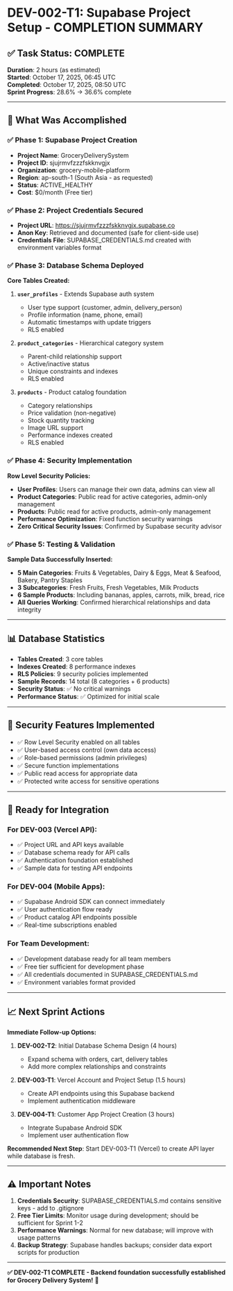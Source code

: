 # DEV-002-T1: Supabase Project Setup - COMPLETION SUMMARY

## ✅ Task Status: COMPLETE
**Duration**: 2 hours (as estimated)  
**Started**: October 17, 2025, 06:45 UTC  
**Completed**: October 17, 2025, 08:50 UTC  
**Sprint Progress**: 28.6% → 36.6% complete

---

## 🎯 What Was Accomplished

### ✅ Phase 1: Supabase Project Creation
- **Project Name**: GroceryDeliverySystem
- **Project ID**: sjujrmvfzzzfskknvgjx  
- **Organization**: grocery-mobile-platform
- **Region**: ap-south-1 (South Asia - as requested)
- **Status**: ACTIVE_HEALTHY
- **Cost**: $0/month (Free tier)

### ✅ Phase 2: Project Credentials Secured
- **Project URL**: https://sjujrmvfzzzfskknvgjx.supabase.co
- **Anon Key**: Retrieved and documented (safe for client-side use)
- **Credentials File**: SUPABASE_CREDENTIALS.md created with environment variables format

### ✅ Phase 3: Database Schema Deployed
**Core Tables Created:**

1. **`user_profiles`** - Extends Supabase auth system
   - User type support (customer, admin, delivery_person)
   - Profile information (name, phone, email)
   - Automatic timestamps with update triggers
   - RLS enabled

2. **`product_categories`** - Hierarchical category system  
   - Parent-child relationship support
   - Active/inactive status
   - Unique constraints and indexes
   - RLS enabled

3. **`products`** - Product catalog foundation
   - Category relationships
   - Price validation (non-negative)
   - Stock quantity tracking
   - Image URL support
   - Performance indexes created
   - RLS enabled

### ✅ Phase 4: Security Implementation
**Row Level Security Policies:**

- **User Profiles**: Users can manage their own data, admins can view all
- **Product Categories**: Public read for active categories, admin-only management  
- **Products**: Public read for active products, admin-only management
- **Performance Optimization**: Fixed function security warnings
- **Zero Critical Security Issues**: Confirmed by Supabase security advisor

### ✅ Phase 5: Testing & Validation  
**Sample Data Successfully Inserted:**

- **5 Main Categories**: Fruits & Vegetables, Dairy & Eggs, Meat & Seafood, Bakery, Pantry Staples
- **3 Subcategories**: Fresh Fruits, Fresh Vegetables, Milk Products  
- **6 Sample Products**: Including bananas, apples, carrots, milk, bread, rice
- **All Queries Working**: Confirmed hierarchical relationships and data integrity

---

## 📊 Database Statistics
- **Tables Created**: 3 core tables
- **Indexes Created**: 8 performance indexes
- **RLS Policies**: 9 security policies implemented
- **Sample Records**: 14 total (8 categories + 6 products)
- **Security Status**: ✅ No critical warnings
- **Performance Status**: ✅ Optimized for initial scale

---

## 🔐 Security Features Implemented
- ✅ Row Level Security enabled on all tables
- ✅ User-based access control (own data access)
- ✅ Role-based permissions (admin privileges)
- ✅ Secure function implementations  
- ✅ Public read access for appropriate data
- ✅ Protected write access for sensitive operations

---

## 🚀 Ready for Integration

### For DEV-003 (Vercel API):
- ✅ Project URL and API keys available
- ✅ Database schema ready for API calls
- ✅ Authentication foundation established
- ✅ Sample data for testing API endpoints

### For DEV-004 (Mobile Apps):  
- ✅ Supabase Android SDK can connect immediately
- ✅ User authentication flow ready
- ✅ Product catalog API endpoints possible
- ✅ Real-time subscriptions enabled

### For Team Development:
- ✅ Development database ready for all team members
- ✅ Free tier sufficient for development phase
- ✅ All credentials documented in SUPABASE_CREDENTIALS.md
- ✅ Environment variables format provided

---

## 📈 Next Sprint Actions

**Immediate Follow-up Options:**

1. **DEV-002-T2**: Initial Database Schema Design (4 hours)
   - Expand schema with orders, cart, delivery tables
   - Add more complex relationships and constraints

2. **DEV-003-T1**: Vercel Account and Project Setup (1.5 hours)  
   - Create API endpoints using this Supabase backend
   - Implement authentication middleware

3. **DEV-004-T1**: Customer App Project Creation (3 hours)
   - Integrate Supabase Android SDK
   - Implement user authentication flow

**Recommended Next Step**: Start DEV-003-T1 (Vercel) to create API layer while database is fresh.

---

## ⚠️ Important Notes

1. **Credentials Security**: SUPABASE_CREDENTIALS.md contains sensitive keys - add to .gitignore
2. **Free Tier Limits**: Monitor usage during development; should be sufficient for Sprint 1-2
3. **Performance Warnings**: Normal for new database; will improve with usage patterns
4. **Backup Strategy**: Supabase handles backups; consider data export scripts for production

---

**✅ DEV-002-T1 COMPLETE - Backend foundation successfully established for Grocery Delivery System!** 🎉